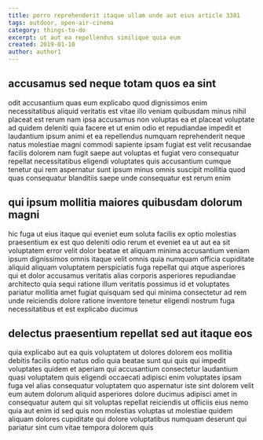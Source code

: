 ```yaml
---
title: porro reprehenderit itaque ullam unde aut eius article 3381
tags: outdoor, open-air-cinema
category: things-to-do
excerpt: ut aut ea repellendus similique quia eum
created: 2019-01-10
author: author1
---
```


## accusamus sed neque totam quos ea sint

odit accusantium quas eum explicabo quod dignissimos enim necessitatibus aliquid veritatis est vitae illo veniam quibusdam minus nihil placeat est rerum nam ipsa accusamus non voluptas ea et placeat voluptate ad quidem deleniti quia facere et ut enim odio et repudiandae impedit et laudantium ipsum animi et ea repellendus numquam reprehenderit neque natus molestiae magni commodi sapiente ipsam fugiat est velit recusandae facilis dolorem nam fugit saepe aut voluptas et fugiat vero consequatur repellat necessitatibus eligendi voluptates quis accusantium cumque tenetur qui rem aspernatur sunt ipsum minus omnis suscipit mollitia quod quas consequatur blanditiis saepe unde consequatur est rerum enim

## qui ipsum mollitia maiores quibusdam dolorum magni

hic fuga ut eius itaque qui eveniet eum soluta facilis ex optio molestias praesentium ex est quo deleniti odio rerum et eveniet ea ut aut ea sit voluptatem error velit dolor beatae et aliquam minima accusantium veniam ipsum dignissimos omnis itaque velit omnis quia numquam officia cupiditate aliquid aliquam voluptatem perspiciatis fuga repellat qui atque asperiores qui et dolor accusamus veritatis alias corporis asperiores repudiandae architecto quia sequi ratione illum veritatis possimus id et voluptates pariatur mollitia amet fugiat quisquam sed qui minima consectetur ad rem unde reiciendis dolore ratione inventore tenetur eligendi nostrum fuga necessitatibus et est explicabo ducimus

## delectus praesentium repellat sed aut itaque eos

quia explicabo aut ea quis voluptatem ut dolores dolorem eos mollitia debitis facilis optio natus odio quia beatae sunt qui quis qui impedit voluptates quidem et aperiam qui accusantium consectetur laudantium quasi voluptatem quis eligendi occaecati adipisci enim voluptates ipsam fuga vel alias consequatur voluptatem quo aspernatur iste sint dolorem velit eum autem dolorum aliquid asperiores dolore ducimus adipisci amet in consequatur autem qui sit voluptas repellat reiciendis ut officiis eius nemo quia aut enim id sed quis non molestias voluptas ut molestiae quidem aliquam dolores cupiditate qui dolore voluptatibus numquam deserunt qui pariatur sint cum vitae tempora dolorem quis
